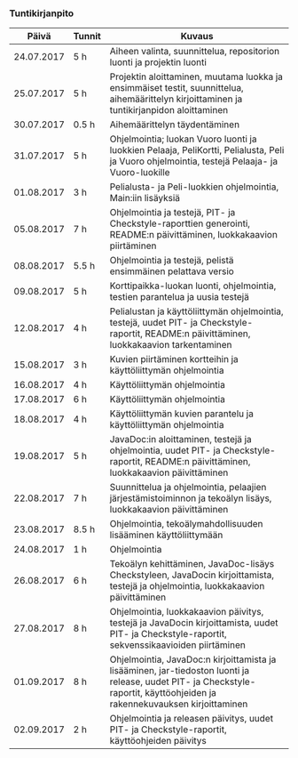 ### Tuntikirjanpito
Päivä | Tunnit | Kuvaus
-----------------|-------------|-----------------
24.07.2017 | 5 h | Aiheen valinta, suunnittelua, repositorion luonti ja projektin luonti
25.07.2017 | 5 h | Projektin aloittaminen, muutama luokka ja ensimmäiset testit, suunnittelua, aihemäärittelyn kirjoittaminen ja tuntikirjanpidon aloittaminen
30.07.2017 | 0.5 h | Aihemäärittelyn täydentäminen
31.07.2017 | 5 h | Ohjelmointia; luokan Vuoro luonti ja luokkien Pelaaja, PeliKortti, Pelialusta, Peli ja Vuoro ohjelmointia, testejä Pelaaja- ja Vuoro-luokille
01.08.2017 | 3 h | Pelialusta- ja Peli-luokkien ohjelmointia, Main:iin lisäyksiä
05.08.2017 | 7 h | Ohjelmointia ja testejä, PIT- ja Checkstyle-raporttien generointi, README:n päivittäminen, luokkakaavion piirtäminen
08.08.2017 | 5.5 h | Ohjelmointia ja testejä, pelistä ensimmäinen pelattava versio
09.08.2017 | 5 h | Korttipaikka-luokan luonti, ohjelmointia, testien parantelua ja uusia testejä
12.08.2017 | 4 h | Pelialustan ja käyttöliittymän ohjelmointia, testejä, uudet PIT- ja Checkstyle-raportit, README:n päivittäminen, luokkakaavion tarkentaminen
15.08.2017 | 3 h | Kuvien piirtäminen kortteihin ja käyttöliittymän ohjelmointia
16.08.2017 | 4 h | Käyttöliittymän ohjelmointia
17.08.2017 | 6 h | Käyttöliittymän ohjelmointia
18.08.2017 | 4 h | Käyttöliittymän kuvien parantelu ja käyttöliittymän ohjelmointia
19.08.2017 | 5 h | JavaDoc:in aloittaminen, testejä ja ohjelmointia, uudet PIT- ja Checkstyle-raportit, README:n päivittäminen, luokkakaavion päivittäminen
22.08.2017 | 7 h | Suunnittelua ja ohjelmointia, pelaajien järjestämistoiminnon ja tekoälyn lisäys, luokkakaavion päivittäminen
23.08.2017 | 8.5 h | Ohjelmointia, tekoälymahdollisuuden lisääminen käyttöliittymään
24.08.2017 | 1 h | Ohjelmointia
26.08.2017 | 6 h | Tekoälyn kehittäminen, JavaDoc-lisäys Checkstyleen, JavaDocin kirjoittamista, testejä ja ohjelmointia, luokkakaavion päivittäminen
27.08.2017 | 8 h | Ohjelmointia, luokkakaavion päivitys, testejä ja JavaDocin kirjoittamista, uudet PIT- ja Checkstyle-raportit, sekvenssikaavioiden piirtäminen
01.09.2017 | 8 h | Ohjelmointia, JavaDoc:n kirjoittamista ja lisääminen, jar-tiedoston luonti ja release, uudet PIT- ja Checkstyle-raportit, käyttöohjeiden ja rakennekuvauksen kirjoittaminen
02.09.2017 | 2 h | Ohjelmointia ja releasen päivitys, uudet PIT- ja Checkstyle-raportit, käyttöohjeiden päivitys
